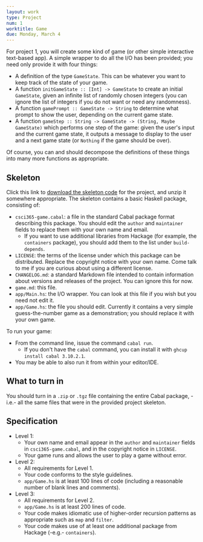 ```yaml
---
layout: work
type: Project
num: 1
worktitle: Game
due: Monday, March 4
---
```


For project 1, you will create some kind of game (or other simple
interactive text-based app).  A simple wrapper to do all the I/O has
been provided; you need only provide it with four things:

- A definition of the type `GameState`.  This can be whatever you want
  to keep track of the state of your game.
- A function `initGameState :: [Int] -> GameState` to create an
  initial `GameState`, given an infinite list of randomly chosen
  integers (you can ignore the list of integers if you do not want or
  need any randomness).
- A function `gamePrompt :: GameState -> String` to determine what
  prompt to show the user, depending on the current game state.
- A function `gameStep :: String -> GameState -> (String, Maybe
  GameState)` which performs one step of the game: given the user's
  input and the current game state, it outputs a message to display to
  the user and a next game state (or `Nothing` if the game should be over).

Of course, you can and should decompose the definitions of these
things into many more functions as appropriate.

## Skeleton

Click this link to [download the skeleton code](../csci365-game.tgz)
for the project, and unzip it somewhere appropriate.  The skeleton
contains a basic Haskell package, consisting of:

- `csci365-game.cabal`: a file in the standard Cabal package format
  describing this package.  You should edit the `author` and
  `maintainer` fields to replace them with your own name and email.
    - If you want to use additional libraries from Hackage (for
      example, the `containers` package), you should add them to the
      list under `build-depends`.
- `LICENSE`: the terms of the license under which this package can be
  distributed.  Replace the copyright notice with your own name.  Come
  talk to me if you are curious about using a different license.
- `CHANGELOG.md`: a standard Markdown file intended to contain
  information about versions and releases of the project.  You can
  ignore this for now.
- `game.md`: this file.
- `app/Main.hs`: the I/O wrapper.  You can look at this file if you
  wish but you need not edit it.
- `app/Game.hs`: the file you should edit.  Currently it contains a
  very simple guess-the-number game as a demonstration; you should
  replace it with your own game.

To run your game:

- From the command line, issue the command `cabal run`.
    - If you don't have the `cabal` command, you can install it with
      `ghcup install cabal 3.10.2.1`.
- You may be able to also run it from within your editor/IDE.

## What to turn in

You should turn in a `.zip` or `.tgz` file containing the entire Cabal
package, -i.e.- all the same files that were in the provided project skeleton.

## Specification

- Level 1:
    - Your own name and email appear in the `author` and `maintainer`
      fields in `csci365-game.cabal`, and in the copyright notice in
      `LICENSE`.
    - Your game runs and allows the user to play a game without error.
- Level 2:
    - All requirements for Level 1.
    - Your code conforms to the style guidelines.
    - `app/Game.hs` is at least 100 lines of code (including a
      reasonable number of blank lines and comments).
- Level 3:
    - All requirements for Level 2.
    - `app/Game.hs` is at least 200 lines of code.
    - Your code makes idiomatic use of higher-order recursion patterns
      as appropriate such as `map` and `filter`.
    - Your code makes use of at least one additional package from
      Hackage (-e.g.- `containers`).
